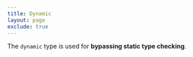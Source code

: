 ```yaml
---
title: Dynamic
layout: page
exclude: true
---
```


The `dynamic` type is used for **bypassing static type checking**.
<!--stackedit_data:
eyJoaXN0b3J5IjpbLTExODE2MTEzMDZdfQ==
-->